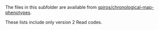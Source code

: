 The files in this subfolder are available from [spiros/chronological-map-phenotypes](https://github.com/spiros/chronological-map-phenotypes).

These lists include only version 2 Read codes.
